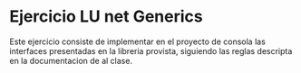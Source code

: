 # Ejercicio LU net Generics


Este ejercicio consiste de implementar en el proyecto de consola las interfaces presentadas en la libreria provista, siguiendo las reglas descripta en la documentacion de al clase.
